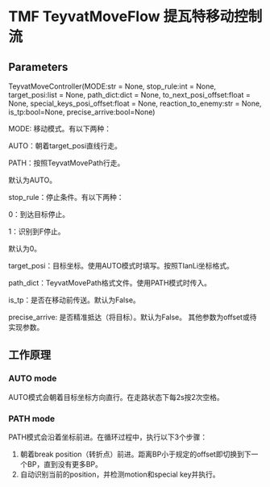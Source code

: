 # TMF TeyvatMoveFlow 提瓦特移动控制流


## Parameters


TeyvatMoveController(MODE:str = None,
    stop_rule:int = None,
    target_posi:list = None,
    path_dict:dict = None,
    to_next_posi_offset:float = None,
    special_keys_posi_offset:float = None,
    reaction_to_enemy:str = None,
    is_tp:bool=None,
    precise_arrive:bool=None)

MODE: 移动模式。有以下两种：

AUTO：朝着target_posi直线行走。

PATH：按照TeyvatMovePath行走。

默认为AUTO。

stop_rule：停止条件。有以下两种：

0：到达目标停止。

1：识别到F停止。

默认为0。

target_posi：目标坐标。使用AUTO模式时填写。按照TIanLi坐标格式。

path_dict：TeyvatMovePath格式文件。使用PATH模式时传入。

is_tp：是否在移动前传送。默认为False。

precise_arrive: 是否精准抵达（将目标）。默认为False。
其他参数为offset或待实现参数。 

## 工作原理


### AUTO mode


AUTO模式会朝着目标坐标方向直行。在走路状态下每2s按2次空格。

### PATH mode


PATH模式会沿着坐标前进。在循环过程中，执行以下3个步骤：

1. 朝着break position（转折点）前进。距离BP小于规定的offset即切换到下一个BP，直到没有更多BP。
2. 自动识别当前的position，并检测motion和special key并执行。


